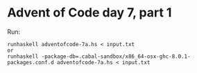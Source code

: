# Advent of Code day 7, part 1

Run:
```
runhaskell adventofcode-7a.hs < input.txt
or
runhaskell -package-db=.cabal-sandbox/x86_64-osx-ghc-8.0.1-packages.conf.d adventofcode-7a.hs < input.txt
```

